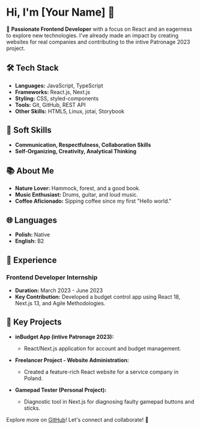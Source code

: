 # Hi, I'm [Your Name] 👋

🚀 **Passionate Frontend Developer** with a focus on React and an eagerness to explore new technologies. I've already made an impact by creating websites for real companies and contributing to the intive Patronage 2023 project.

## 🛠️ Tech Stack

- **Languages:** JavaScript, TypeScript
- **Frameworks:** React.js, Next.js
- **Styling:** CSS, styled-components
- **Tools:** Git, GitHub, REST API
- **Other Skills:** HTML5, Linux, jotai, Storybook

## 🌈 Soft Skills

- **Communication, Respectfulness, Collaboration Skills**
- **Self-Organizing, Creativity, Analytical Thinking**

## 📚 About Me

- **Nature Lover:** Hammock, forest, and a good book.
- **Music Enthusiast:** Drums, guitar, and loud music.
- **Coffee Aficionado:** Sipping coffee since my first "Hello world."

## 🌐 Languages

- **Polish:** Native
- **English:** B2

## 💼 Experience

### Frontend Developer Internship

- **Duration:** March 2023 - June 2023
- **Key Contribution:** Developed a budget control app using React 18, Next.js 13, and Agile Methodologies.

## 🔧 Key Projects

- **inBudget App (intive Patronage 2023):**
  - React/Next.js application for account and budget management.
  
- **Freelancer Project - Website Administration:**
  - Created a feature-rich React website for a service company in Poland.

- **Gamepad Tester (Personal Project):**
  - Diagnostic tool in Next.js for diagnosing faulty gamepad buttons and sticks.

Explore more on [GitHub](https://github.com/Vectari)! Let's connect and collaborate! 🚀
